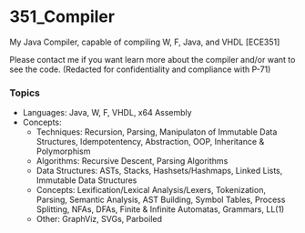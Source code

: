 # 351_Compiler
My Java Compiler, capable of compiling W, F, Java, and VHDL [ECE351]

Please contact me if you want learn more about the compiler and/or want to see the code.
(Redacted for confidentiality and compliance with P-71)

### Topics

- Languages: Java, W, F, VHDL, x64 Assembly
- Concepts:
  - Techniques: Recursion, Parsing, Manipulaton of Immutable Data Structures, Idempotentency, Abstraction, OOP, Inheritance & Polymorphism
  - Algorithms: Recursive Descent, Parsing Algorithms
  - Data Structures: ASTs, Stacks, Hashsets/Hashmaps, Linked Lists, Immutable Data Structures
  - Concepts: Lexification/Lexical Analysis/Lexers, Tokenization, Parsing, Semantic Analysis, AST Building, Symbol Tables, Process Splitting, NFAs, DFAs, Finite & Infinite Automatas, Grammars, LL(1)
  - Other: GraphViz, SVGs, Parboiled
